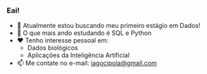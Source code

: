 ### Eai!

- 🔭 Atualmente estou buscando meu primeiro estágio em Dados!
- 🌱 O que mais ando estudando é SQL e Python
- ❤ Tenho interesse pessoal em:
    - Dados biológicos
    - Aplicações da Inteligência Artificial
- 📫 Me contate no e-mail: iagocipola@gmail.com
